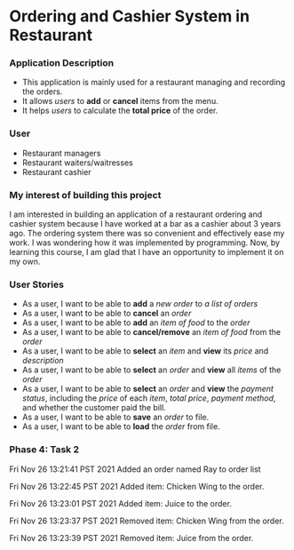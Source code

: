 # Ordering and Cashier System in Restaurant

### Application Description

- This application is mainly used for a restaurant managing and recording the orders.
- It allows *users* to **add** or **cancel** items from the menu.
- It helps *users* to calculate the **total price** of the order.

### User

- Restaurant managers
- Restaurant waiters/waitresses
- Restaurant cashier

### My interest of building this project

I am interested in building an application of a restaurant ordering and cashier system because I have worked at a bar as a cashier about 3 years ago.
The ordering system there was so convenient and effectively ease my work. I was wondering how it was implemented by programming.
Now, by learning this course, I am glad that I have an opportunity to implement it on my own.

### User Stories

- As a user, I want to be able to **add** a *new order* to *a list of orders*
- As a user, I want to be able to **cancel** an *order*
- As a user, I want to be able to **add** an *item of food* to the *order*
- As a user, I want to be able to **cancel/remove** an *item of food* from the *order*
- As a user, I want to be able to **select** an *item* and **view** its *price* and *description*
- As a user, I want to be able to **select** an *order* and **view** all *items* of the *order*
- As a user, I want to be able to **select** an *order* and **view** the *payment status*, including the *price* of each *item*, *total price*, *payment method*, 
and whether the customer paid the bill. 
- As a user, I want to be able to **save** an *order* to file.
- As a user, I want to be able to **load** the *order* from file.

### Phase 4: Task 2
Fri Nov 26 13:21:41 PST 2021
Added an order named Ray to order list

Fri Nov 26 13:22:45 PST 2021
Added item: Chicken Wing to the order.

Fri Nov 26 13:23:01 PST 2021
Added item: Juice to the order.

Fri Nov 26 13:23:37 PST 2021
Removed item:  Chicken Wing from the order.

Fri Nov 26 13:23:39 PST 2021
Removed item:  Juice from the order.